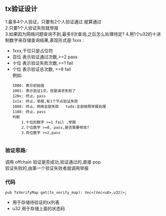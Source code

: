 ## tx验证设计
1.最多4个人验证，只要有2个人验证通过 就算通过  
2.只要1个人验证失败就举报  
3.如果因为网络问题查询不到,最多9次查询,之后怎么处理待定?
4.用1个u32的十进制数字来存储查询结果,表现形式是:1xxx :  
  - 1xxx,千位只是占位符  
  - 百位 表示验证通过次数,>=2 pass 
  - 十位 表示验证失败次数,>=1 fail
  - 个位 表示验证总次数, >=8 fail     
例如:  
    ```text
    1000: 表示初始值
    1001: 表示验证1次，但是请求失败了
    120x: 终止，pass
    1x1x: 终止，举报,有1个节点验证失败
    1008: 终止，网络全部失败   todo:全部按照举报处理
    1108: 终止，pass
    判断
        1.十位的数字 >=1 fail ,举报
        2.个位数字 >=8, pass,是否需要修改?
        3.百位数字 >=2,pass
        
    ```

### 验证思路:   
调用 offchain 验证是否成功,验证通过的,直接 pop  
验证失败的,由第一个验证失败者就调用举报
    
    
### 代码
`
pub TxVerifyMap get(tx_verify_map): Vec<(Vec<u8>,u32)>;  
`
* 用于存储待验证的tx列表  
* u32 用于存储上面的状态码



